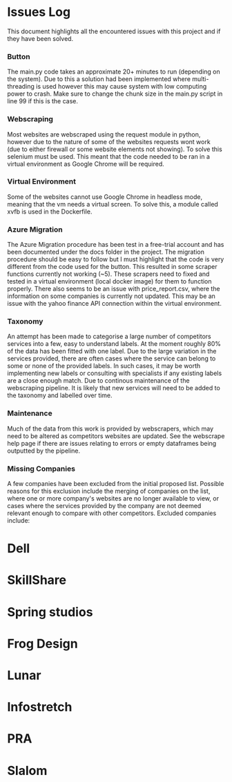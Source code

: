 # Issues Log

This document highlights all the encountered issues with this project and if they have been solved.

### Button

The main.py code takes an approximate 20+ minutes to run (depending on the system). Due to this a solution had been implemented where multi-threading is used however this may cause system with low computing power to crash. Make sure to change the chunk size in the main.py script in line 99 if this is the case.

### Webscraping

Most websites are webscraped using the request module in python, however due to the nature of some of the websites requests wont work (due to either firewall or some website elements not showing). To solve this selenium must be used. This meant that the code needed to be ran in a virtual environment as Google Chrome will be required.

### Virtual Environment

Some of the websites cannot use Google Chrome in headless mode, meaning that the vm needs a virtual screen. To solve this, a module called xvfb is used in the Dockerfile.

### Azure Migration

The Azure Migration procedure has been test in a free-trial account and has been documented under the docs folder in the project. The migration procedure should be easy to follow but I must highlight that the code is very different from the code used for the button. This resulted in some scraper functions currently not working (~5). These scrapers need to fixed and tested in a virtual environment (local docker image) for them to function properly. There also seems to be an issue with price_report.csv, where the information on some companies is currently not updated. This may be an issue with the yahoo finance API connection within the virtual environment.

### Taxonomy

An attempt has been made to categorise a large number of competitors services into a few, easy to understand labels. At the moment roughly 80% of the data has been fitted with one label. Due to the large variation in the services provided, there are often cases where the service can belong to some or none of the provided labels. In such cases, it may be worth implementing new labels or consulting with specialists if any existing labels are a close enough match. Due to continous maintenance of the webscraping pipeline. It is likely that new services will need to be added to the taxonomy and labelled over time.

### Maintenance

Much of the data from this work is provided by webscrapers, which may need to be altered as competitors websites are updated. See the webscrape help page if there are issues relating to errors or empty dataframes being outputted by the pipeline.

### Missing Companies

A few companies have been excluded from the initial proposed list. Possible reasons for this exclusion include the merging of companies on the list, where one or more company's websites are no longer available to view, or cases where the services provided by the company are not deemed relevant enough to compare with other competitors. Excluded companies include:

# Dell
# SkillShare
# Spring studios
# Frog Design
# Lunar
# Infostretch
# PRA
# Slalom